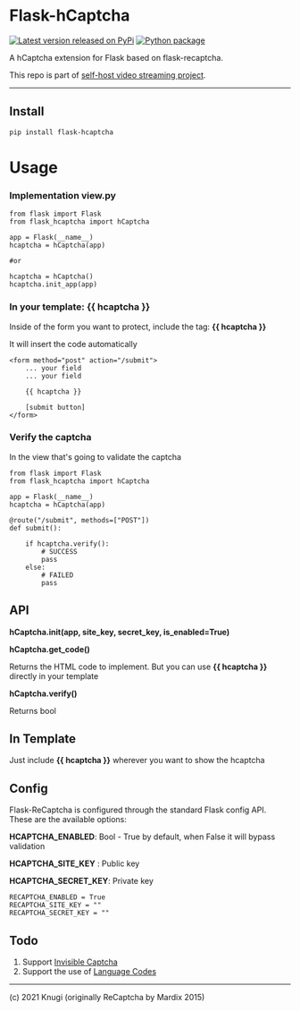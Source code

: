 # Flask-hCaptcha
[![Latest version released on PyPi](https://img.shields.io/pypi/v/Flask-hCaptcha.svg?style=flat&label=latest%20version)](https://pypi.org/project/Flask-hCaptcha/)
[![Python package](https://github.com/KnugiHK/flask-hcaptcha/workflows/Python%20package/badge.svg)](https://github.com/KnugiHK/flask-hcaptcha/actions)

A hCaptcha extension for Flask based on flask-recaptcha.


This repo is part of [self-host video streaming project](https://github.com/users/KnugiHK/projects/3).

---

## Install

    pip install flask-hcaptcha

# Usage

### Implementation view.py

    from flask import Flask
    from flask_hcaptcha import hCaptcha

    app = Flask(__name__)
    hcaptcha = hCaptcha(app)
    
    #or 
    
    hcaptcha = hCaptcha()
    hcaptcha.init_app(app)
    

### In your template: **{{ hcaptcha }}**

Inside of the form you want to protect, include the tag: **{{ hcaptcha }}**

It will insert the code automatically


    <form method="post" action="/submit">
        ... your field
        ... your field

        {{ hcaptcha }}

        [submit button]
    </form>


### Verify the captcha

In the view that's going to validate the captcha

    from flask import Flask
    from flask_hcaptcha import hCaptcha

    app = Flask(__name__)
    hcaptcha = hCaptcha(app)

    @route("/submit", methods=["POST"])
    def submit():

        if hcaptcha.verify():
            # SUCCESS
            pass
        else:
            # FAILED
            pass


## API

**hCaptcha.__init__(app, site_key, secret_key, is_enabled=True)**

**hCaptcha.get_code()**

Returns the HTML code to implement. But you can use
**{{ hcaptcha }}** directly in your template

**hCaptcha.verify()**

Returns bool

## In Template

Just include **{{ hcaptcha }}** wherever you want to show the hcaptcha


## Config

Flask-ReCaptcha is configured through the standard Flask config API.
These are the available options:

**HCAPTCHA_ENABLED**: Bool - True by default, when False it will bypass validation

**HCAPTCHA_SITE_KEY** : Public key

**HCAPTCHA_SECRET_KEY**: Private key

    RECAPTCHA_ENABLED = True
    RECAPTCHA_SITE_KEY = ""
    RECAPTCHA_SECRET_KEY = ""

## Todo
1. Support [Invisible Captcha](https://docs.hcaptcha.com/invisible)
2. Support the use of [Language Codes](https://docs.hcaptcha.com/languages)

---

(c) 2021 Knugi (originally ReCaptcha by Mardix 2015)

